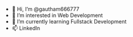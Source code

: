 - 👋 Hi, I’m @gautham666777
- 👀 I’m interested in Web Development 
- 🌱 I’m currently learning Fullstack Development 
- 📫 LinkedIn 


<!---
gautham666777/gautham666777 is a ✨ special ✨ repository because its `README.md` (this file) appears on your GitHub profile.
You can click the Preview link to take a look at your changes.
--->
